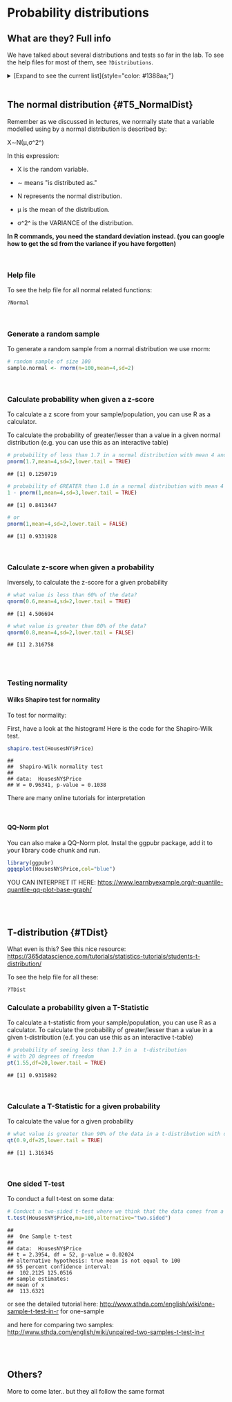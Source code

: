 

# Probability distributions

## What are they?  Full info

We have talked about several distributions and tests so far in the lab. To see the help files for most of them, see `?Distributions`.

<details>

<summary>[Expand to see the current list]{style="color: #1388aa;"}</summary>

-   **For the normal distribution see [`dnorm`](http://127.0.0.1:16033/help/library/stats/help/dnorm).**

-   **For the Poisson distribution see [`dpois`](http://127.0.0.1:16033/help/library/stats/help/dpois).**

-   **For the Student's t distribution see [`dt`](http://127.0.0.1:16033/help/library/stats/help/dt).**

-   **For the uniform distribution see [`dunif`](http://127.0.0.1:16033/help/library/stats/help/dunif).**

-   For the beta distribution see [`dbeta`](http://127.0.0.1:16033/help/library/stats/help/dbeta).

-   For the binomial (including Bernoulli) distribution see [`dbinom`](http://127.0.0.1:16033/help/library/stats/help/dbinom).

-   For the Cauchy distribution see [`dcauchy`](http://127.0.0.1:16033/help/library/stats/help/dcauchy).

-   For the chi-squared distribution see [`dchisq`](http://127.0.0.1:16033/help/library/stats/help/dchisq).

-   For the exponential distribution see [`dexp`](http://127.0.0.1:16033/help/library/stats/help/dexp).

-   For the F distribution see [`df`](http://127.0.0.1:16033/help/library/stats/help/df).

-   For the gamma distribution see [`dgamma`](http://127.0.0.1:16033/help/library/stats/help/dgamma).

-   For the geometric distribution see [`dgeom`](http://127.0.0.1:16033/help/library/stats/help/dgeom). (This is also a special case of the negative binomial.)

-   For the hypergeometric distribution see [`dhyper`](http://127.0.0.1:16033/help/library/stats/help/dhyper).

-   For the log-normal distribution see [`dlnorm`](http://127.0.0.1:16033/help/library/stats/help/dlnorm).

-   For the multinomial distribution see [`dmultinom`](http://127.0.0.1:16033/help/library/stats/help/dmultinom).

-   For the negative binomial distribution see [`dnbinom`](http://127.0.0.1:16033/help/library/stats/help/dnbinom).

-   For the Weibull distribution see [`dweibull`](http://127.0.0.1:16033/help/library/stats/help/dweibull).

-   For less common distributions of test statistics see [`pbirthday`](http://127.0.0.1:16033/help/library/stats/help/pbirthday), [`dsignrank`](http://127.0.0.1:16033/help/library/stats/help/dsignrank), [`ptukey`](http://127.0.0.1:16033/help/library/stats/help/ptukey) and [`dwilcox`](http://127.0.0.1:16033/help/library/stats/help/dwilcox) (and see the ‘See Also’ section of [`cor.test`](http://127.0.0.1:16033/help/library/stats/help/cor.test)).

<br>

</details>

<br>

## The normal distribution {#T5_NormalDist}

Remember as we discussed in lectures, we normally state that a variable modelled using by a normal distribution is described by:

X∼N(μ,σ^2^)

In this expression:

-   X is the random variable.

-   ∼ means "is distributed as."

-   N represents the normal distribution.

-   μ is the mean of the distribution.

-   σ^2^ is the VARIANCE of the distribution.

**In R commands, you need the standard deviation instead. (you can google how to get the sd from the variance if you have forgotten)**

<br>

### Help file

To see the help file for all normal related functions:


```r
?Normal
```

<br>

### Generate a random sample

To generate a random sample from a normal distribution we use rnorm:


```r
# random sample of size 100
sample.normal <- rnorm(n=100,mean=4,sd=2)
```

<br>

### Calculate probability when given a z-score

To calculate a z score from your sample/population, you can use R as a calculator.

To calculate the probability of greater/lesser than a value in a given normal distribution (e.g. you can use this as an interactive table)


```r
# probability of less than 1.7 in a normal distribution with mean 4 and standard deviation = 2 
pnorm(1.7,mean=4,sd=2,lower.tail = TRUE)
```

```
## [1] 0.1250719
```

```r
# probability of GREATER than 1.8 in a normal distribution with mean 4 and VARIANCE = 9
1 - pnorm(1,mean=4,sd=3,lower.tail = TRUE)
```

```
## [1] 0.8413447
```

```r
# or
pnorm(1,mean=4,sd=2,lower.tail = FALSE)
```

```
## [1] 0.9331928
```

<br>

### Calculate z-score when given a probability

Inversely, to calculate the z-score for a given probability


```r
# what value is less than 60% of the data?
qnorm(0.6,mean=4,sd=2,lower.tail = TRUE)
```

```
## [1] 4.506694
```

```r
# what value is greater than 80% of the data?
qnorm(0.8,mean=4,sd=2,lower.tail = FALSE)
```

```
## [1] 2.316758
```

<br><br>

### Testing normality

#### Wilks Shapiro test for normality

To test for normality:

First, have a look at the histogram! Here is the code for the Shapiro-Wilk test.


```r
shapiro.test(HousesNY$Price)
```

```
## 
## 	Shapiro-Wilk normality test
## 
## data:  HousesNY$Price
## W = 0.96341, p-value = 0.1038
```

There are many online tutorials for interpretation

<br>

####  QQ-Norm plot

You can also make a QQ-Norm plot. Instal the ggpubr package, add it to your library code chunk and run.


```r
library(ggpubr)
ggqqplot(HousesNY$Price,col="blue")
```

YOU CAN INTERPRET IT HERE: <https://www.learnbyexample.org/r-quantile-quantile-qq-plot-base-graph/>

<br><br>

## T-distribution {#TDist}

What even is this? See this nice resource: <https://365datascience.com/tutorials/statistics-tutorials/students-t-distribution/>

To see the help file for all these:


```r
?TDist
```

### Calculate a probability given a T-Statistic

To calculate a t-statistic from your sample/population, you can use R as a calculator. To calculate the probability of greater/lesser than a value in a given t-distribution (e.f. you can use this as an interactive t-table)


```r
# probability of seeing less than 1.7 in a  t-distribution 
# with 20 degrees of freedom
pt(1.55,df=20,lower.tail = TRUE)
```

```
## [1] 0.9315892
```

<br>

### Calculate a T-Statistic for a given probability

To calculate the value for a given probability


```r
# what value is greater than 90% of the data in a t-distribution with df=25
qt(0.9,df=25,lower.tail = TRUE)
```

```
## [1] 1.316345
```

<br>

### One sided T-test

To conduct a full t-test on some data:


```r
# Conduct a two-sided t-test where we think that the data comes from a T-distribution with mean 100.
t.test(HousesNY$Price,mu=100,alternative="two.sided")
```

```
## 
## 	One Sample t-test
## 
## data:  HousesNY$Price
## t = 2.3954, df = 52, p-value = 0.02024
## alternative hypothesis: true mean is not equal to 100
## 95 percent confidence interval:
##  102.2125 125.0516
## sample estimates:
## mean of x 
##  113.6321
```

or see the detailed tutorial here: <http://www.sthda.com/english/wiki/one-sample-t-test-in-r> for one-sample

and here for comparing two samples: <http://www.sthda.com/english/wiki/unpaired-two-samples-t-test-in-r>

<br><br>

## Others?

More to come later.. but they all follow the same format
